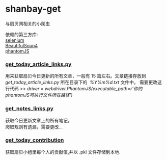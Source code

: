 # shanbay-get
与扇贝网相关的小爬虫    

依赖的第三方库:  
[selenium](http://www.seleniumhq.org/)  
[BeautifulSoup4](https://www.crummy.com/software/BeautifulSoup/bs4/doc/index.zh.html)  
[phantomJS](http://phantomjs.org/)  

### [get_today_article_links.py](https://github.com/mengshengjiang/shanbay-get/blob/master/get_today_article_links.py)  
用来获取扇贝今日更新的所有文章，一般有 15 篇左右。文章链接存放到 *get_today_article_links.py* 所在目录下的  *%Y%m%d.txt* 文件中。
需要更改这行代码 >> *driver = webdriver.PhantomJS(executable_path=r'你的phantomJS可执行文件所在路径')*

### [get_notes_links.py](https://github.com/mengshengjiang/shanbay-get/blob/master/get_notes_links.py)      
获取今日更新文章上的所有笔记。  
爬取规则有遗漏，需要更改...  

### [get_today_contribution](https://github.com/mengshengjiang/shanbay-get/blob/master/get_today_contribution.py)  
获取扇贝小组里每个人的贡献值,并以 .pkl 文件存储到本地.
